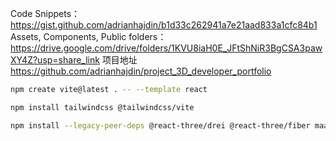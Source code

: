 
Code Snippets：https://gist.github.com/adrianhajdin/b1d33c262941a7e21aad833a1cfc84b1
Assets, Components, Public folders：https://drive.google.com/drive/folders/1KVU8iaH0E_JFtShNiR3BgCSA3pawXY4Z?usp=share_link
项目地址
https://github.com/adrianhajdin/project_3D_developer_portfolio

```bash
npm create vite@latest . -- --template react
```

```bash
npm install tailwindcss @tailwindcss/vite
```

```bash
npm install --legacy-peer-deps @react-three/drei @react-three/fiber maath react-tilt react-vertical-timeline-component @emailjs/browser framer-motion react-router-dom
```

